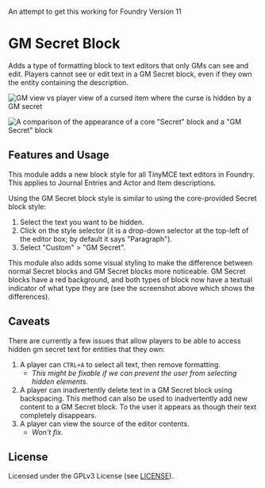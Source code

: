 An attempt to get this working for Foundry Version 11

# GM Secret Block

Adds a type of formatting block to text editors that only GMs can see and edit.
Players cannot see or edit text in a GM Secret block, even if they own the entity containing the description.

![GM view vs player view of a cursed item where the curse is hidden by a GM secret](https://f002.backblazeb2.com/file/cws-images/FVTT-GM-Secrets/gm-secrets-cursed-item.webp)

![A comparison of the appearance of a core "Secret" block and a "GM Secret" block](https://f002.backblazeb2.com/file/cws-images/FVTT-GM-Secrets/gm-secrets-comparison.webp)

## Features and Usage

This module adds a new block style for all TinyMCE text editors in Foundry.
This applies to Journal Entries and Actor and Item descriptions.

Using the GM Secret block style is similar to using the core-provided Secret block style:
1. Select the text you want to be hidden.
2. Click on the style selector (it is a drop-down selector at the top-left of the editor box; by default it says "Paragraph").
3. Select "Custom" > "GM Secret".

This module also adds some visual styling to make the difference between normal Secret blocks and GM Secret blocks more noticeable.
GM Secret blocks have a red background, and both types of block now have a textual indicator of what type they are (see the screenshot above which shows the differences).

## Caveats

There are currently a few issues that allow players to be able to access hidden gm secret text for entities that they own:

1. A player can `CTRL+A` to select all text, then remove formatting.
   - *This might be fixable if we can prevent the user from selecting hidden elements.*
2. A player can inadvertently delete text in a GM Secret block using backspacing.
   This method can also be used to inadvertently add new content to a GM Secret block.
   To the user it appears as though their text completely disappears.
3. A player can view the source of the editor contents.
   - *Won't fix.*

## License

Licensed under the GPLv3 License (see [LICENSE](LICENSE)).
